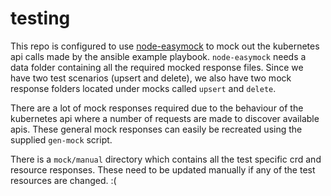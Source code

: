 # testing

This repo is configured to use [node-easymock](https://github.com/CyberAgent/node-easymock) to mock out the kubernetes api calls made by the ansible example playbook.
`node-easymock` needs a data folder containing all the required mocked response files. 
Since we have two test scenarios (upsert and delete), we also have two mock response folders located under mocks called `upsert` and `delete`.

There are a lot of mock responses required due to the behaviour of the kubernetes api where a number of requests are made to discover available apis. These general mock responses can easily be recreated using the supplied `gen-mock` script.

There is a `mock/manual` directory which contains all the test specific crd and resource responses. These need to be updated manually if any of the test resources are changed. :(

